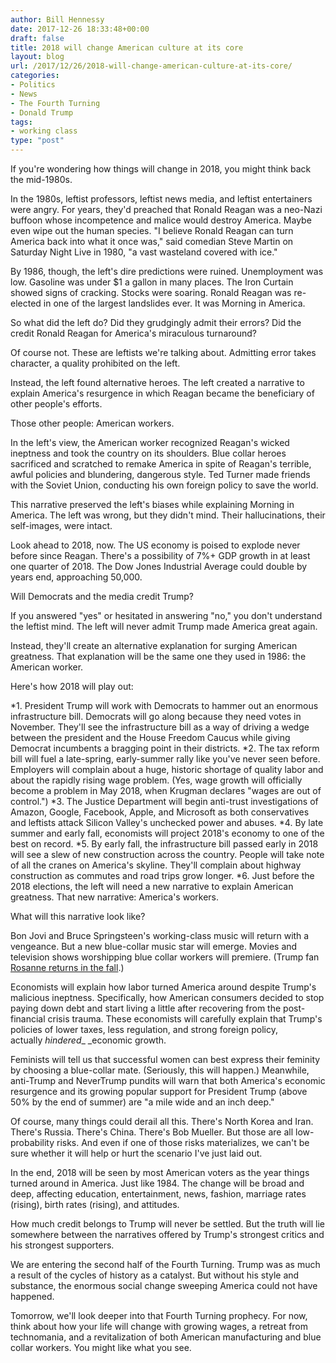 ```yaml
---
author: Bill Hennessy
date: 2017-12-26 18:33:48+00:00
draft: false
title: 2018 will change American culture at its core
layout: blog
url: /2017/12/26/2018-will-change-american-culture-at-its-core/
categories:
- Politics
- News
- The Fourth Turning
- Donald Trump
tags:
- working class
type: "post"
---
```


If you're wondering how things will change in 2018, you might think back the mid-1980s.

In the 1980s, leftist professors, leftist news media, and leftist entertainers were angry. For years, they'd preached that Ronald Reagan was a neo-Nazi buffoon whose incompetence and malice would destroy America. Maybe even wipe out the human species. "I believe Ronald Reagan can turn America back into what it once was," said comedian Steve Martin on Saturday Night Live in 1980, "a vast wasteland covered with ice."

By 1986, though, the left's dire predictions were ruined. Unemployment was low. Gasoline was under $1 a gallon in many places. The Iron Curtain showed signs of cracking. Stocks were soaring. Ronald Reagan was re-elected in one of the largest landslides ever. It was Morning in America.

So what did the left do? Did they grudgingly admit their errors? Did the credit Ronald Reagan for America's miraculous turnaround?

Of course not. These are leftists we're talking about. Admitting error takes character, a quality prohibited on the left.

Instead, the left found alternative heroes. The left created a narrative to explain America's resurgence in which Reagan became the beneficiary of other people's efforts.

Those other people: American workers.

In the left's view, the American worker recognized Reagan's wicked ineptness and took the country on its shoulders. Blue collar heroes sacrificed and scratched to remake America in spite of Reagan's terrible, awful policies and blundering, dangerous style. Ted Turner made friends with the Soviet Union, conducting his own foreign policy to save the world.

This narrative preserved the left's biases while explaining Morning in America. The left was wrong, but they didn't mind. Their hallucinations, their self-images, were intact.

Look ahead to 2018, now. The US economy is poised to explode never before since Reagan. There's a possibility of 7%+ GDP growth in at least one quarter of 2018. The Dow Jones Industrial Average could double by years end, approaching 50,000.

Will Democrats and the media credit Trump?

If you answered "yes" or hesitated in answering "no," you don't understand the leftist mind. The left will never admit Trump made America great again.

Instead, they'll create an alternative explanation for surging American greatness. That explanation will be the same one they used in 1986: the American worker.

Here's how 2018 will play out:




*1. President Trump will work with Democrats to hammer out an enormous infrastructure bill. Democrats will go along because they need votes in November. They'll see the infrastructure bill as a way of driving a wedge between the president and the House Freedom Caucus while giving Democrat incumbents a bragging point in their districts.
*2. The tax reform bill will fuel a late-spring, early-summer rally like you've never seen before. Employers will complain about a huge, historic shortage of quality labor and about the rapidly rising wage problem. (Yes, wage growth will officially become a problem in May 2018, when Krugman declares "wages are out of control.")
*3. The Justice Department will begin anti-trust investigations of Amazon, Google, Facebook, Apple, and Microsoft as both conservatives and leftists attack Silicon Valley's unchecked power and abuses.
*4. By late summer and early fall, economists will project 2018's economy to one of the best on record.
*5. By early fall, the infrastructure bill passed early in 2018 will see a slew of new construction across the country. People will take note of all the cranes on America's skyline. They'll complain about highway construction as commutes and road trips grow longer.
*6. Just before the 2018 elections, the left will need a new narrative to explain American greatness. That new narrative: America's workers.


What will this narrative look like?

Bon Jovi and Bruce Springsteen's working-class music will return with a vengeance. But a new blue-collar music star will emerge. Movies and television shows worshipping blue collar workers will premiere. (Trump fan [Rosanne returns in the fall](https://www.latimes.com/entertainment/la-et-entertainment-news-updates-may-roseanne-returning-to-abc-for-1494955361-htmlstory.html).)

Economists will explain how labor turned America around despite Trump's malicious ineptness. Specifically, how American consumers decided to stop paying down debt and start living a little after recovering from the post-financial crisis trauma. These economists will carefully explain that Trump's policies of lower taxes, less regulation, and strong foreign policy, actually _hindered__ _economic growth.

Feminists will tell us that successful women can best express their feminity by choosing a blue-collar mate. (Seriously, this will happen.) Meanwhile, anti-Trump and NeverTrump pundits will warn that both America's economic resurgence and its growing popular support for President Trump (above 50% by the end of summer) are "a mile wide and an inch deep."

Of course, many things could derail all this. There's North Korea and Iran. There's Russia. There's China. There's Bob Mueller. But those are all low-probability risks. And even if one of those risks materializes, we can't be sure whether it will help or hurt the scenario I've just laid out.

In the end, 2018 will be seen by most American voters as the year things turned around in America. Just like 1984. The change will be broad and deep, affecting education, entertainment, news, fashion, marriage rates (rising), birth rates (rising), and attitudes.

How much credit belongs to Trump will never be settled. But the truth will lie somewhere between the narratives offered by Trump's strongest critics and his strongest supporters.

We are entering the second half of the Fourth Turning. Trump was as much a result of the cycles of history as a catalyst. But without his style and substance, the enormous social change sweeping America could not have happened.

Tomorrow, we'll look deeper into that Fourth Turning prophecy. For now, think about how your life will change with growing wages, a retreat from technomania, and a revitalization of both American manufacturing and blue collar workers. You might like what you see.
